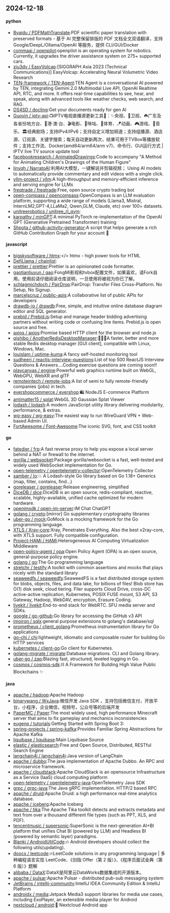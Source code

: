 ## 2024-12-18

#### python
* [Byaidu / PDFMathTranslate](https://github.com/Byaidu/PDFMathTranslate):PDF scientific paper translation with preserved formats - 基于 AI 完整保留排版的 PDF 文档全文双语翻译，支持 Google/DeepL/Ollama/OpenAI 等服务，提供 CLI/GUI/Docker
* [commaai / openpilot](https://github.com/commaai/openpilot):openpilot is an operating system for robotics. Currently, it upgrades the driver assistance system on 275+ supported cars.
* [zju3dv / EasyVolcap](https://github.com/zju3dv/EasyVolcap):[SIGGRAPH Asia 2023 (Technical Communications)] EasyVolcap: Accelerating Neural Volumetric Video Research
* [TEN-framework / TEN-Agent](https://github.com/TEN-framework/TEN-Agent):TEN Agent is a conversational AI powered by TEN, integrating Gemini 2.0 Multimodal Live API, OpenAI Realtime API, RTC, and more. It offers real-time capabilities to see, hear, and speak, along with advanced tools like weather checks, web search, and RAG.
* [DS4SD / docling](https://github.com/DS4SD/docling):Get your documents ready for gen AI
* [Guovin / iptv-api](https://github.com/Guovin/iptv-api):📺IPTV电视直播源更新工具🚀：✨央视、📡卫视、☘️广东及各省份地方台、🌊港·澳·台、🎬电影、🎥咪咕、🏀体育、🪁动画、🎮游戏、🎵音乐、🏛经典剧场；支持IPv4/IPv6；支持自定义增加频道；支持组播源、酒店源、订阅源、关键字搜索；每天自动更新两次，结果可用于TVBox等播放软件；支持工作流、Docker(amd64/arm64/arm v7)、命令行、GUI运行方式 | IPTV live TV source update tool
* [facebookresearch / AnimatedDrawings](https://github.com/facebookresearch/AnimatedDrawings):Code to accompany "A Method for Animating Children's Drawings of the Human Figure"
* [linyqh / NarratoAI](https://github.com/linyqh/NarratoAI):利用AI大模型，一键解说并剪辑视频； Using AI models to automatically provide commentary and edit videos with a single click.
* [vllm-project / vllm](https://github.com/vllm-project/vllm):A high-throughput and memory-efficient inference and serving engine for LLMs
* [freqtrade / freqtrade](https://github.com/freqtrade/freqtrade):Free, open source crypto trading bot
* [open-compass / opencompass](https://github.com/open-compass/opencompass):OpenCompass is an LLM evaluation platform, supporting a wide range of models (Llama3, Mistral, InternLM2,GPT-4,LLaMa2, Qwen,GLM, Claude, etc) over 100+ datasets.
* [unitreerobotics / unitree_rl_gym](https://github.com/unitreerobotics/unitree_rl_gym):
* [karpathy / minGPT](https://github.com/karpathy/minGPT):A minimal PyTorch re-implementation of the OpenAI GPT (Generative Pretrained Transformer) training
* [Shpota / github-activity-generator](https://github.com/Shpota/github-activity-generator):A script that helps generate a rich GitHub Contribution Graph for your account 🤖

#### javascript
* [bigskysoftware / htmx](https://github.com/bigskysoftware/htmx):</> htmx - high power tools for HTML
* [DefiLlama / chainlist](https://github.com/DefiLlama/chainlist):
* [prettier / prettier](https://github.com/prettier/prettier):Prettier is an opinionated code formatter.
* [gaotianliuyun / gao](https://github.com/gaotianliuyun/gao):FongMi影视和tvbox配置文件，如果喜欢，请Fork自用。使用前请仔细阅读仓库说明，一旦使用将被视为你已了解。
* [schlagmichdoch / PairDrop](https://github.com/schlagmichdoch/PairDrop):PairDrop: Transfer Files Cross-Platform. No Setup, No Signup.
* [marcelscruz / public-apis](https://github.com/marcelscruz/public-apis):A collaborative list of public APIs for developers
* [drawdb-io / drawdb](https://github.com/drawdb-io/drawdb):Free, simple, and intuitive online database diagram editor and SQL generator.
* [prebid / Prebid.js](https://github.com/prebid/Prebid.js):Setup and manage header bidding advertising partners without writing code or confusing line items. Prebid.js is open source and free.
* [axios / axios](https://github.com/axios/axios):Promise based HTTP client for the browser and node.js
* [qishibo / AnotherRedisDesktopManager](https://github.com/qishibo/AnotherRedisDesktopManager):🚀🚀🚀A faster, better and more stable Redis desktop manager [GUI client], compatible with Linux, Windows, Mac.
* [louislam / uptime-kuma](https://github.com/louislam/uptime-kuma):A fancy self-hosted monitoring tool
* [sudheerj / reactjs-interview-questions](https://github.com/sudheerj/reactjs-interview-questions):List of top 500 ReactJS Interview Questions & Answers....Coding exercise questions are coming soon!!
* [playcanvas / engine](https://github.com/playcanvas/engine):Powerful web graphics runtime built on WebGL, WebGPU, WebXR and glTF
* [remoteintech / remote-jobs](https://github.com/remoteintech/remote-jobs):A list of semi to fully remote-friendly companies (jobs) in tech.
* [evershopcommerce / evershop](https://github.com/evershopcommerce/evershop):🛍️ NodeJS E-commerce Platform
* [antimatter15 / splat](https://github.com/antimatter15/splat):WebGL 3D Gaussian Splat Viewer
* [lodash / lodash](https://github.com/lodash/lodash):A modern JavaScript utility library delivering modularity, performance, & extras.
* [wg-easy / wg-easy](https://github.com/wg-easy/wg-easy):The easiest way to run WireGuard VPN + Web-based Admin UI.
* [FortAwesome / Font-Awesome](https://github.com/FortAwesome/Font-Awesome):The iconic SVG, font, and CSS toolkit

#### go
* [fatedier / frp](https://github.com/fatedier/frp):A fast reverse proxy to help you expose a local server behind a NAT or firewall to the internet.
* [gorilla / websocket](https://github.com/gorilla/websocket):Package gorilla/websocket is a fast, well-tested and widely used WebSocket implementation for Go.
* [open-telemetry / opentelemetry-collector](https://github.com/open-telemetry/opentelemetry-collector):OpenTelemetry Collector
* [samber / lo](https://github.com/samber/lo):💥 A Lodash-style Go library based on Go 1.18+ Generics (map, filter, contains, find...)
* [goreleaser / goreleaser](https://github.com/goreleaser/goreleaser):Release engineering, simplified
* [DiceDB / dice](https://github.com/DiceDB/dice):DiceDB is an open source, redis-compliant, reactive, scalable, highly-available, unified cache optimized for modern hardware.
* [openimsdk / open-im-server](https://github.com/openimsdk/open-im-server):IM Chat ChatGPT
* [golang / crypto](https://github.com/golang/crypto):[mirror] Go supplementary cryptography libraries
* [uber-go / mock](https://github.com/uber-go/mock):GoMock is a mocking framework for the Go programming language.
* [XTLS / Xray-core](https://github.com/XTLS/Xray-core):Xray, Penetrates Everything. Also the best v2ray-core, with XTLS support. Fully compatible configuration.
* [Project-HAMi / HAMi](https://github.com/Project-HAMi/HAMi):Heterogeneous AI Computing Virtualization Middleware
* [open-policy-agent / opa](https://github.com/open-policy-agent/opa):Open Policy Agent (OPA) is an open source, general-purpose policy engine.
* [golang / go](https://github.com/golang/go):The Go programming language
* [stretchr / testify](https://github.com/stretchr/testify):A toolkit with common assertions and mocks that plays nicely with the standard library
* [seaweedfs / seaweedfs](https://github.com/seaweedfs/seaweedfs):SeaweedFS is a fast distributed storage system for blobs, objects, files, and data lake, for billions of files! Blob store has O(1) disk seek, cloud tiering. Filer supports Cloud Drive, cross-DC active-active replication, Kubernetes, POSIX FUSE mount, S3 API, S3 Gateway, Hadoop, WebDAV, encryption, Erasure Coding.
* [livekit / livekit](https://github.com/livekit/livekit):End-to-end stack for WebRTC. SFU media server and SDKs.
* [google / go-github](https://github.com/google/go-github):Go library for accessing the GitHub v3 API
* [jmoiron / sqlx](https://github.com/jmoiron/sqlx):general purpose extensions to golang's database/sql
* [prometheus / client_golang](https://github.com/prometheus/client_golang):Prometheus instrumentation library for Go applications
* [go-chi / chi](https://github.com/go-chi/chi):lightweight, idiomatic and composable router for building Go HTTP services
* [kubernetes / client-go](https://github.com/kubernetes/client-go):Go client for Kubernetes.
* [golang-migrate / migrate](https://github.com/golang-migrate/migrate):Database migrations. CLI and Golang library.
* [uber-go / zap](https://github.com/uber-go/zap):Blazing fast, structured, leveled logging in Go.
* [cosmos / cosmos-sdk](https://github.com/cosmos/cosmos-sdk):⛓️ A Framework for Building High Value Public Blockchains ✨

#### java
* [apache / hadoop](https://github.com/apache/hadoop):Apache Hadoop
* [binarywang / WxJava](https://github.com/binarywang/WxJava):微信开发 Java SDK ，支持包括微信支付，开放平台，小程序，企业微信，视频号，公众号等的后端开发
* [PaperMC / Paper](https://github.com/PaperMC/Paper):The most widely used, high performance Minecraft server that aims to fix gameplay and mechanics inconsistencies
* [eugenp / tutorials](https://github.com/eugenp/tutorials):Getting Started with Spring Boot 3:
* [spring-projects / spring-kafka](https://github.com/spring-projects/spring-kafka):Provides Familiar Spring Abstractions for Apache Kafka
* [liquibase / liquibase](https://github.com/liquibase/liquibase):Main Liquibase Source
* [elastic / elasticsearch](https://github.com/elastic/elasticsearch):Free and Open Source, Distributed, RESTful Search Engine
* [langchain4j / langchain4j](https://github.com/langchain4j/langchain4j):Java version of LangChain
* [apache / dubbo](https://github.com/apache/dubbo):The java implementation of Apache Dubbo. An RPC and microservice framework.
* [apache / cloudstack](https://github.com/apache/cloudstack):Apache CloudStack is an opensource Infrastructure as a Service (IaaS) cloud computing platform
* [open-telemetry / opentelemetry-java](https://github.com/open-telemetry/opentelemetry-java):OpenTelemetry Java SDK
* [grpc / grpc-java](https://github.com/grpc/grpc-java):The Java gRPC implementation. HTTP/2 based RPC
* [apache / druid](https://github.com/apache/druid):Apache Druid: a high performance real-time analytics database.
* [apache / iceberg](https://github.com/apache/iceberg):Apache Iceberg
* [apache / tika](https://github.com/apache/tika):The Apache Tika toolkit detects and extracts metadata and text from over a thousand different file types (such as PPT, XLS, and PDF).
* [tencentmusic / supersonic](https://github.com/tencentmusic/supersonic):SuperSonic is the next-generation AI+BI platform that unifies Chat BI (powered by LLM) and Headless BI (powered by semantic layer) paradigms.
* [Blankj / AndroidUtilCode](https://github.com/Blankj/AndroidUtilCode):🔥 Android developers should collect the following utils(updating).
* [doocs / leetcode](https://github.com/doocs/leetcode):🔥LeetCode solutions in any programming language | 多种编程语言实现 LeetCode、《剑指 Offer（第 2 版）》、《程序员面试金典（第 6 版）》题解
* [alibaba / DataX](https://github.com/alibaba/DataX):DataX是阿里云DataWorks数据集成的开源版本。
* [apache / pulsar](https://github.com/apache/pulsar):Apache Pulsar - distributed pub-sub messaging system
* [JetBrains / intellij-community](https://github.com/JetBrains/intellij-community):IntelliJ IDEA Community Edition & IntelliJ Platform
* [androidx / media](https://github.com/androidx/media):Jetpack Media3 support libraries for media use cases, including ExoPlayer, an extensible media player for Android
* [nextcloud / android](https://github.com/nextcloud/android):📱 Nextcloud Android app
